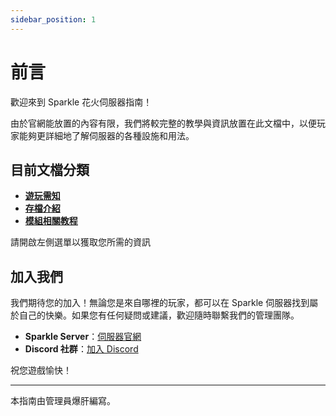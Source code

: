 ```yaml
---
sidebar_position: 1
---
```


# 前言

歡迎來到 Sparkle 花火伺服器指南！

由於官網能放置的內容有限，我們將較完整的教學與資訊放置在此文檔中，以便玩家能夠更詳細地了解伺服器的各種設施和用法。

## 目前文檔分類
+ [**遊玩需知**](/docs/category/遊玩須知)
+ [**存檔介紹**](/docs/category/存檔介紹)
+ [**模組相關教程**](/docs/category/模組相關教程)

請開啟左側選單以獲取您所需的資訊

## 加入我們

我們期待您的加入！無論您是來自哪裡的玩家，都可以在 Sparkle 伺服器找到屬於自己的快樂。如果您有任何疑問或建議，歡迎隨時聯繫我們的管理團隊。

- **Sparkle Server**：[伺服器官網](https://wtf.spksmp.top)
- **Discord 社群**：[加入 Discord](https://discord.spksmp.top)

祝您遊戲愉快！

---

本指南由管理員爆肝編寫。
